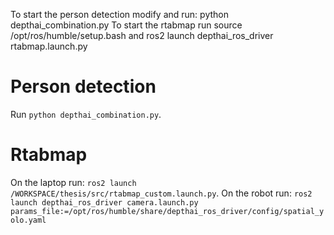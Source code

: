 To start the person detection modify and run: python depthai_combination.py
To start the rtabmap run source /opt/ros/humble/setup.bash and ros2 launch depthai_ros_driver rtabmap.launch.py 

# Person detection

Run ``python depthai_combination.py``.

# Rtabmap

On the laptop run: ``ros2 launch /WORKSPACE/thesis/src/rtabmap_custom.launch.py``.
On the robot run: ``ros2 launch depthai_ros_driver camera.launch.py params_file:=/opt/ros/humble/share/depthai_ros_driver/config/spatial_yolo.yaml``
